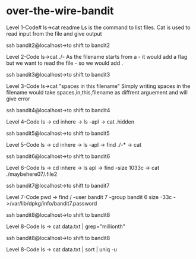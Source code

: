 # over-the-wire-bandit
Level 1-Code# ls->cat readme
Ls is the command to list files.
Cat is used to read input from the file and give output

ssh bandit2@localhost->to shift to bandit2

Level 2-Code ls->cat ./-
As the filename starts from a - it would add a flag but we want to read the file - so we would add .

ssh bandit3@localhost->to shift to bandit3


Level 3-Code  ls->cat "spaces in this filename"
Simply writing spaces in the filename would take spaces,in,this,filename as diffrent arguement and will give error

ssh bandit4@localhost->to shift to bandit4

Level 4-Code ls -> cd inhere -> ls -apl -> cat .hidden

ssh bandit5@localhost->to shift to bandit5

Level 5-Code ls -> cd inhere -> ls -apl -> find ./-* -> cat 

ssh bandit6@localhost->to shift to bandit6

Level 6-Code ls -> cd inhere -> ls apl -> find -size 1033c -> cat ./maybehere07/.file2 


ssh bandit7@localhost->to shift to bandit7

Level 7-Code pwd -> find / -user bandit 7 -group bandit 6  size -33c
->/var/lib/dpkg/info/bandit7.password

ssh bandit8@localhost->to shift to bandit8

Level 8-Code ls -> cat data.txt | grep="millionth"

ssh bandit8@localhost->to shift to bandit8

Level 8-Code ls -> cat data.txt | sort | uniq -u



